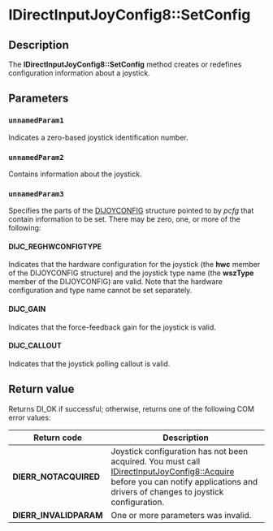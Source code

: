 # IDirectInputJoyConfig8::SetConfig

## Description

The **IDirectInputJoyConfig8::SetConfig**  method creates or redefines configuration information about a joystick.

## Parameters

### `unnamedParam1`

Indicates a zero-based joystick identification number.

### `unnamedParam2`

Contains information about the joystick.

### `unnamedParam3`

Specifies the parts of the [DIJOYCONFIG](https://learn.microsoft.com/windows/desktop/api/dinputd/ns-dinputd-dijoyconfig) structure pointed to by *pcfg* that contain information to be set. There may be zero, one, or more of the following:

#### DIJC_REGHWCONFIGTYPE

Indicates that the hardware configuration for the joystick (the **hwc** member of the DIJOYCONFIG structure) and the joystick type name (the **wszType** member of the DIJOYCONFIG) are valid. Note that the hardware configuration and type name cannot be set separately.

#### DIJC_GAIN

Indicates that the force-feedback gain for the joystick is valid.

#### DIJC_CALLOUT

Indicates that the joystick polling callout is valid.

## Return value

Returns DI_OK if successful; otherwise, returns one of the following COM error values:

| Return code | Description |
| --- | --- |
| **DIERR_NOTACQUIRED** | Joystick configuration has not been acquired. You must call [IDirectInputJoyConfig8::Acquire](https://learn.microsoft.com/windows/desktop/api/dinputd/nf-dinputd-idirectinputjoyconfig8-acquire) before you can notify applications and drivers of changes to joystick configuration. |
| **DIERR_INVALIDPARAM** | One or more parameters was invalid. |